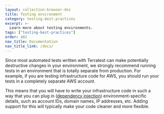 ```yaml
---
layout: collection-browser-doc
title: Testing environment
category: testing-best-practices
excerpt: >-
  Learn more about testing environments.
tags: ["testing-best-practices"]
order: 402
nav_title: Documentation
nav_title_link: /docs/
---
```


Since most automated tests written with Terratest can make potentially destructive changes in your environment, we
strongly recommend running tests in an environment that is totally separate from production. For example, if you are
testing infrastructure code for AWS, you should run your tests in a completely separate AWS account.

This means that you will have to write your infrastructure code in such a way that you can plug in ([dependency
injection](https://en.wikipedia.org/wiki/Dependency_injection)) environment-specific details, such as account IDs,
domain names, IP addresses, etc. Adding support for this will typically make your code cleaner and more flexible.
